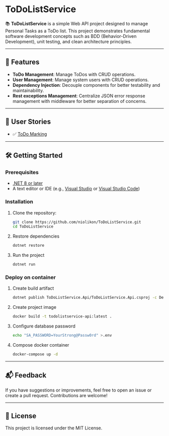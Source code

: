 # ToDoListService

📚 **ToDoListService** is a simple Web API project designed to manage Personal Tasks as a ToDo list.
This project demonstrates fundamental software development concepts such as BDD (Behavior-Driven Development), unit testing, and clean architecture principles.

---

## 🚀 Features

- **ToDo Management**: Manage ToDos with CRUD operations.
- **User Management**: Manage system users with CRUD operations.
- **Dependency Injection**: Decouple components for better testability and maintainability.
- **Rest exceptions Management**: Centralize JSON error response management with middleware for better separation of concerns.

---

## 📖 User Stories

- ✅ [ToDo Marking](https://github.com/niolikon/ToDoListService/issues/1)

---

## 🛠️ Getting Started

### Prerequisites

- [.NET 8 or later](https://dotnet.microsoft.com/download)
- A text editor or IDE (e.g., [Visual Studio](https://visualstudio.microsoft.com/) or [Visual Studio Code](https://code.visualstudio.com/))

### Installation

1. Clone the repository:
   ```bash
   git clone https://github.com/niolikon/ToDoListService.git
   cd ToDoListService
   ```
   
2. Restore dependencies
   ```bash
   dotnet restore
   ```
   
4. Run the project
   ```bash
   dotnet run
   ```
   
### Deploy on container
   
1. Create build artifact
   ```bash
   dotnet publish ToDoListService.Api/ToDoListService.Api.csproj -c Development -o ./output
   ```
   
2. Create project image
   ```bash
   docker build -t todolistservice-api:latest .
   ```
   
3. Configure database password
   ```bash
   echo "SA_PASSWORD=YourStrong@Passw0rd" >.env
   ```
   
4. Compose docker container
   ```bash
   docker-compose up -d
   ```

---

## 📬 Feedback

If you have suggestions or improvements, feel free to open an issue or create a pull request. Contributions are welcome!

---

## 📝 License

This project is licensed under the MIT License.